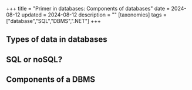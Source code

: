 +++
title = "Primer in databases: Components of databases"
date = 2024-08-12
updated = 2024-08-12
description = ""
[taxonomies]
tags = ["database","SQL","DBMS",".NET"]
+++



## Types of data in databases

## SQL or noSQL?

## Components of a DBMS

